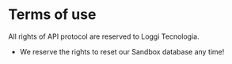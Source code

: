 # Terms of use

All rights of API protocol are reserved to Loggi Tecnologia.

 - We reserve the rights to reset our Sandbox database any time!

